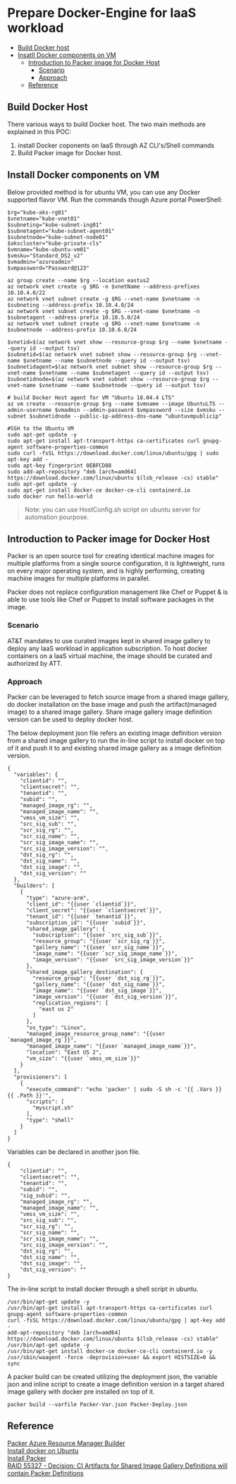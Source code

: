 # Prepare Docker-Engine for IaaS workload

- [Build Docker host](#Build-Docker-Host)
- [Insatll Docker components on VM](#Insatll-Docker-components-on-VM)
  - [Introduction to Packer image for Docker Host](#introduction-to-Packer-image-for-Docker-Host)
    - [Scenario](#scenario)
    - [Approach](#approach)
  - [Reference](#reference)


## Build Docker Host
There various ways to build Docker host. The two main methods are explained in this POC:
  1. install Docker coponents on IaaS through AZ CLI's/Shell commands
  2. Build Packer image for Docker host. 

## Install Docker components on VM 
Below provided method is for ubuntu VM, you can use any Docker supported flavor VM. Run the commands though Azure portal PowerShell:
```
$rg="kube-aks-rg01"
$vnetname="kube-vnet01"
$subneting="kube-subnet-ing01"
$subnetagent="kube-subnet-agent01"
$subnetnode="kube-subnet-node01"
$akscluster="kube-private-cls"
$vmname="kube-ubuntu-vm01"
$vmsku="Standard_DS2_v2"
$vmadmin="azureadmin"
$vmpassword="Password@123"

az group create --name $rg --location eastus2
az network vnet create -g $RG -n $vnetName --address-prefixes 10.10.4.0/22
az network vnet subnet create -g $RG --vnet-name $vnetname -n $subneting --address-prefix 10.10.4.0/24
az network vnet subnet create -g $RG --vnet-name $vnetname -n $subnetagent --address-prefix 10.10.5.0/24
az network vnet subnet create -g $RG --vnet-name $vnetname -n $subnetnode --address-prefix 10.10.6.0/24

$vnetid=$(az network vnet show --resource-group $rg --name $vnetname --query id --output tsv)
$subnetid=$(az network vnet subnet show --resource-group $rg --vnet-name $vnetname --name $subnetnode --query id --output tsv)
$subnetidagent=$(az network vnet subnet show --resource-group $rg --vnet-name $vnetname --name $subnetagent --query id --output tsv)
$subnetidnode=$(az network vnet subnet show --resource-group $rg --vnet-name $vnetname --name $subnetnode --query id --output tsv)

# build Docker Host agent for VM "Ubuntu 18.04.4 LTS"
az vm create --resource-group $rg --name $vmname --image UbuntuLTS --admin-username $vmadmin --admin-password $vmpassword --size $vmsku --subnet $subnetidnode --public-ip-address-dns-name "ubuntuvmpublicip"

#SSH to the Ubuntu VM
sudo apt-get update -y
sudo apt-get install apt-transport-https ca-certificates curl gnupg-agent software-properties-common
sudo curl -fsSL https://download.docker.com/linux/ubuntu/gpg | sudo apt-key add -
sudo apt-key fingerprint 0EBFCD88
sudo add-apt-repository "deb [arch=amd64] https://download.docker.com/linux/ubuntu $(lsb_release -cs) stable"
sudo apt-get update -y
sudo apt-get install docker-ce docker-ce-cli containerd.io
sudo docker run hello-world
```
> Note: you can use HostConfig.sh script on ubuntu server for automation pourpose.


## Introduction to Packer image for Docker Host

Packer is an open source tool for creating identical machine images for multiple platforms from a single source configuration, it is lightweight, runs on every major operating system, and is highly performing, creating machine images for multiple platforms in parallel.

Packer does not replace configuration management like Chef or Puppet & is able to use tools like Chef or Puppet to install software packages in the image.

### Scenario

AT&T mandates to use curated images kept in shared image gallery to deploy any IaaS workload in application subscription. To host docker containers on a IaaS virtual machine, the image should be curated and authorized by ATT. 

### Approach

Packer can be leveraged to fetch source image from a shared image gallery, do docker installation on the base image and push the artifact(managed image) to a shared image gallery. Share image gallery image definition version can be used to deploy docker host.

The below deployment json file refers an existing image definition version from a shared image gallery to run the in-line script to install docker on top of it and push it to and existing shared image gallery as a image definition version.

```
{
  "variables": {
    "clientid": "",
    "clientsecret": "",
    "tenantid": "",
    "subid": "",
    "managed_image_rg": "",
    "managed_image_name": "",
    "vmss_vm_size": "",
    "src_sig_sub": "",
    "scr_sig_rg": "",
    "scr_sig_name": "",
    "scr_sig_image_name": "",
    "src_sig_image_version": "",
    "dst_sig_rg": "",
    "dst_sig_name": "",
    "dst_sig_image": "",
    "dst_sig_version": ""
  },
  "builders": [
    {
      "type": "azure-arm",
      "client_id": "{{user `clientid`}}",
      "client_secret": "{{user `clientsecret`}}",
      "tenant_id": "{{user `tenantid`}}",
      "subscription_id": "{{user `subid`}}",
      "shared_image_gallery": {
        "subscription": "{{user `src_sig_sub`}}",
        "resource_group": "{{user `scr_sig_rg`}}",
        "gallery_name": "{{user `scr_sig_name`}}",
        "image_name": "{{user `scr_sig_image_name`}}",
        "image_version": "{{user `src_sig_image_version`}}"
      },
      "shared_image_gallery_destination": {
        "resource_group": "{{user `dst_sig_rg`}}",
        "gallery_name": "{{user `dst_sig_name`}}",
        "image_name": "{{user `dst_sig_image`}}",
        "image_version": "{{user `dst_sig_version`}}",
        "replication_regions": [
          "east us 2"
        ]
      },
      "os_type": "Linux",
      "managed_image_resource_group_name": "{{user `managed_image_rg`}}",
      "managed_image_name": "{{user `managed_image_name`}}",
      "location": "East US 2",
      "vm_size": "{{user `vmss_vm_size`}}"
    }
  ],
  "provisioners": [
    {
      "execute_command": "echo 'packer' | sudo -S sh -c '{{ .Vars }} {{ .Path }}'",
      "scripts": [
        "myscript.sh"
      ],
      "type": "shell"
    }
  ]
}
```

Variables can be declared in another json file.

```
{
	"clientid": "",
	"clientsecret": "",
	"tenantid": "",
	"subid": "",
	"sig_subid": "",
	"managed_image_rg": "",
	"managed_image_name": "",
	"vmss_vm_size": "",
	"src_sig_sub": "",
	"scr_sig_rg": "",
	"scr_sig_name": "",
	"scr_sig_image_name": "",
	"src_sig_image_version": "",
	"dst_sig_rg": "",
	"dst_sig_name": "",
	"dst_sig_image": "",
	"dst_sig_version": ""
}
```

The in-line script to install docker through a shell script in ubuntu.

```
/usr/bin/apt-get update -y
/usr/bin/apt-get install apt-transport-https ca-certificates curl gnupg-agent software-properties-common
curl -fsSL https://download.docker.com/linux/ubuntu/gpg | apt-key add -
add-apt-repository "deb [arch=amd64] https://download.docker.com/linux/ubuntu $(lsb_release -cs) stable"
/usr/bin/apt-get update -y
/usr/bin/apt-get install docker-ce docker-ce-cli containerd.io -y
/usr/sbin/waagent -force -deprovision+user && export HISTSIZE=0 && sync
```

A packer build can be created utilizing the deployment json, the variable json and inline script to create a image definition version in a target shared image gallery with docker pre installed on top of it.

```
packer build --varfile Packer-Var.json Packer-Deploy.json
```

## Reference
[Packer Azure Resource Manager Builder](https://www.packer.io/docs/builders/azure-arm.html#shared_image_gallery)\
[Install docker on Ubuntu](https://docs.docker.com/engine/install/ubuntu/)\
[Install Packer](https://www.packer.io/intro/getting-started/)\
[RAID 55327 - Decision: CI Artifacts for Shared Image Gallery Definitions will contain Packer Definitions](https://dev.azure.com/ATTDevOps/ATT%20Cloud/_workitems/edit/55327)\
[]()